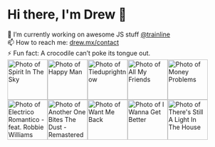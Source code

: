 # Hi there, I'm Drew 👋
🔭 I’m currently working on awesome JS stuff [@trainline](http://trainline.com/)  
📫 How to reach me: [drew.mx/contact](https://drew.mx/contact)  
⚡ Fun fact: A crocodile can’t poke its tongue out.  
<img src="https://i.scdn.co/image/ab67616d000048515c1c4d3d94d0e845bd1ebec1" alt="Photo of Spirit In The Sky" height="90px" /><img src="https://i.scdn.co/image/ab67616d00004851ed7161514b659102e49bb589" alt="Photo of Happy Man" height="90px" /><img src="https://i.scdn.co/image/ab67616d000048515293681f1d72c22430e382e0" alt="Photo of Tieduprightnow" height="90px" /><img src="https://i.scdn.co/image/ab67616d00004851a5a0567b3b8532a1e090734d" alt="Photo of All My Friends" height="90px" /><img src="https://i.scdn.co/image/ab67616d00004851d2b420a7f33f6cfdcfc77b3b" alt="Photo of Money Problems" height="90px" /><img src="https://i.scdn.co/image/ab67616d00004851da0235b62deb6a12490dec79" alt="Photo of Electrico Romantico - feat. Robbie Williams" height="90px" /><img src="https://i.scdn.co/image/ab67616d00004851056e90910cbaf5c5b892aeba" alt="Photo of Another One Bites The Dust - Remastered 2011" height="90px" /><img src="https://i.scdn.co/image/ab67616d000048510c75ad91c9ec6586c8f6c18f" alt="Photo of Want Me Back" height="90px" /><img src="https://i.scdn.co/image/ab67616d00004851aa31c98f0add81591375af01" alt="Photo of I Wanna Get Better" height="90px" /><img src="https://i.scdn.co/image/ab67616d000048510cdb4b03fd27a1301592a5e3" alt="Photo of There's Still A Light In The House" height="90px" />
